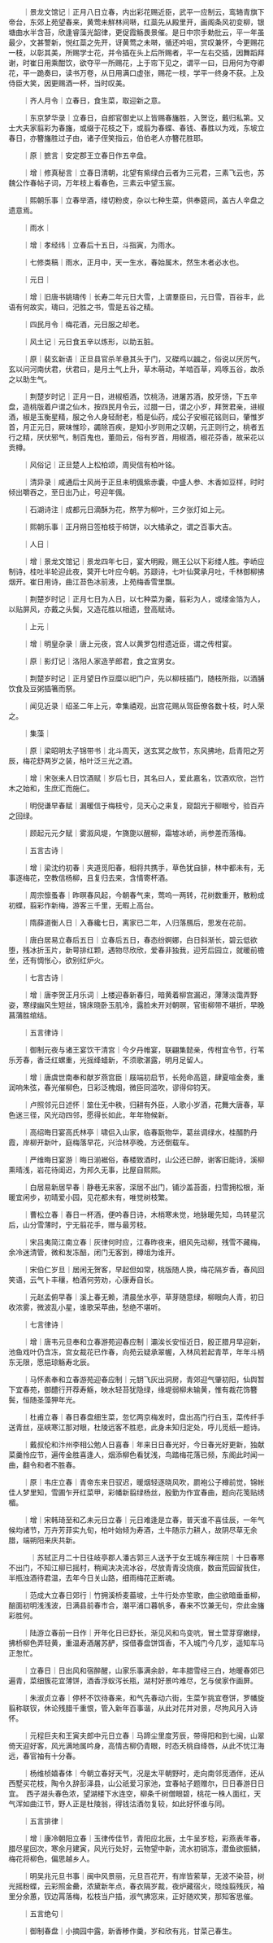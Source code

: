 <!-- { "loadSidebar": true } -->
　　｜景龙文馆记｜正月八日立春，内出彩花赐近臣，武平一应制云，鸾辂青旗下帝台，东郊上苑望春来，黄莺未觧林间啭，红蘂先从殿里开，画阁条风初变柳，银塘曲水半含苔，欣逢睿藻光韶律，更促霞觞畏景催。是日中宗手勅批云，平一年虽最少，文甚警新，悦红蘂之先开，讶黄莺之未啭，循还吟咀，赏叹兼怀，今更赐花一枝，以彰其美，所赐学士花，并令插在头上后所赐者，平一左右交插，因舞蹈拜谢，时崔日用乘酣饮，欲夺平一所赐花，上于帘下见之，谓平一曰，日用何为夺卿花，平一跪奏曰，读书万卷，从日用满口虚张，赐花一枝，学平一终身不获。上及侍臣大笑，因更赐酒一杯，当时叹美。

　　｜齐人月令｜立春日，食生菜，取迎新之意。

　　｜东京梦华录｜立春日，自郎官御史以上皆赐春旛胜，入贺讫，戴归私第。又士大夫家翦彩为春旛，或缀于花枝之下，或翦为春蝶、春钱、春胜以为戏，东坡立春日，亦簪旛胜过子由，诸子侄笑指云，伯伯老人亦簪花胜耶。

　　｜原｜摭言｜安定郡王立春日作五辛盘。

　　｜增｜修真秘言｜立春日清朝，北望有紫绿白云者为三元君，三素飞云也，苏魏公作春帖子词，万年枝上看春色，三素云中望玉宸。

　　｜熙朝乐事｜立春举酒，缕切粉皮，杂以七种生菜，供奉筵间，盖古人辛盘之遗意焉。

　　｜雨水｜

　　｜增｜孝经纬｜立春后十五日，斗指寅，为雨水。

　　｜七修类稿｜雨水，正月中，天一生水，春始属木，然生木者必水也。

　　｜元日｜

　　｜增｜旧唐书姚璹传｜长寿二年元日大雪，上谓羣臣曰，元日雪，百谷丰，此语有何故实，璹曰，汜胜之书，雪是五谷之精。

　　｜四民月令｜梅花酒，元日服之却老。

　　｜风土记｜元日食五辛以炼形，以助五脏。

　　｜原｜裴玄新语｜正旦县官杀羊悬其头于门，又磔鸡以疈之，俗说以厌厉气，玄以问河南伏君，伏君曰，是月土气上升，草木萌动，羊啮百草，鸡啄五谷，故杀之以助生气。

　　｜荆楚岁时记｜正月一日，进椒栢酒，饮桃汤，进屠苏酒，胶牙饧，下五辛盘，造桃版着户谓之仙木，按四民月令云，过腊一日，谓之小岁，拜贺君亲，进椒酒，椒是玉衡星精，服之令人身轻耐老，栢是仙药，成公子安椒花铭则曰，肇惟岁首，月正元日，厥味惟珍，蠲除百疾，是知小岁则用之汉朝，元正则行之，桃者五行之精，厌伏邪气，制百鬼也，董勋云，俗有岁首，用椒酒，椒花芬香，故采花以贡樽。

　　｜风俗记｜正旦楚人上松柏颂，周臾信有柏叶铭。

　　｜清异录｜咸通后士风尚于正旦未明偑紫赤囊，中盛人参、木香如豆样，时时倾出嚼吞之，至日出乃止，号迎年偑。

　　｜石湖诗注｜成都元日滴酥为花，熬芋为柳叶，三夕张灯如上元。

　　｜熙朝乐事｜正月朔日签柏枝于柿饼，以大橘承之，谓之百事大吉。

　　｜人日｜

　　｜增｜景龙文馆记｜景龙四年七日，宴大明殿，赐王公以下彩缕人胜。李峤应制诗，桂吐半轮迎此夜，蓂开七叶应今朝。苏颋诗，七叶仙蓂承月吐，千林御柳拂烟开。崔日用诗，曲江苔色冰前液，上苑梅香雪里飘。

　　｜荆楚岁时记｜正月七日为人日，以七种菜为羹，翦彩为人，或缕金箔为人，以贴屏风，亦戴之头鬓，又造花胜以相遗，登高赋诗。

　　｜上元｜

　　｜增｜明皇杂录｜唐上元夜，宫人以黄罗包柑遗近臣，谓之传柑宴。

　　｜原｜影灯记｜洛阳人家造芋郎君，食之宜男女。

　　｜荆楚岁时记｜正月望日作豆糜以祀门户，先以柳枝插门，随枝所指，以酒脯饮食及豆粥插箸而祭。

　　｜闻见近录｜绍圣二年上元，幸集禧观，出宫花赐从驾臣僚各数十枝，时人荣之。

　　｜集藻｜

　　｜原｜梁昭明太子锦带书｜北斗周天，送玄冥之故节，东风拂地，启青阳之芳辰，梅花舒两岁之装，柏叶泛三光之酒。

　　｜增｜宋张耒人日饮酒赋｜岁后七日，其名曰人，爱此嘉名，饮酒欢欣，岂竹木之始和，生庶汇而施仁。

　　｜明倪谦早春赋｜漏暖信于梅枝兮，见天心之来复，窥韶光于柳眼兮，验百卉之回绿。

　　｜顾起元元夕赋｜雾溆风堤，乍旖旎以醒柳，霜墟冰峤，尚参差而落梅。

　　｜五言古诗｜

　　｜增｜梁沈约初春｜夹道觅阳春，相将共携手，草色犹自腓，林中都未有，无事逐梅花，空教信杨柳，且复归去来，含情寄杯酒。

　　｜周宗懔蚤春｜昨暝春风起，今朝春气来，莺呜一两转，花树数重开，散粉成初蝶，翦彩作新梅，游客三千里，无暇上高台。

　　｜隋薛道衡人日｜入春纔七日，离家已二年，人归落鴈后，思发在花前。

　　｜唐白居易立春后五日｜立春后五日，春态纷婀娜，白日斜渐长，碧云低欲堕，残冰折玉片，新萼排红颗，遇物尽欣欣，爱春非独我，迎芳后园立，就暖前檐坐，还有惆怅心，欲别红炉火。

　　｜七言古诗｜

　　｜增｜唐李贺正月乐词｜上楼迎春新春归，暗黄着柳宫漏迟，薄薄淡霭弄野姿，寒绿幽风生短丝，锦床晓卧玉肌冷，露脸未开对朝暝，官街柳带不堪折，早晚菖蒲胜绾结。

　　｜五言律诗｜

　　｜御制元夜与诸王宴饮干清宫｜今夕丹帷宴，联翩集懿亲，传柑宜令节，行苇乐芳春，香泛红螺重，光摇绛蜡新，不须歌湛露，明月足留人。

　　｜增｜唐虞世南奉和献岁燕宫臣｜屐端初启节，长苑命高筵，肆夏喧金奏，重润响朱弦，春光催柳色，日彩泛槐烟，微臣同滥吹，谬得仰钧天。

　　｜卢照邻元日述怀｜筮仕无中秩，归耕有外臣，人歌小岁酒，花舞大唐春，草色迷三径，风光动四邻，愿得长如此，年年物候新。

　　｜高绍晦日宴高氏林亭｜啸侣入山家，临春翫物华，葛丝调绿水，桂醑酌丹霞，岸柳开新叶，庭梅落早花，兴洽林亭晚，方还倒载车。

　　｜严维晦日宴游｜晦日湔裾俗，春楼致酒时，山公还已醉，谢客旧能诗，溪柳熏晴浅，岩花待闺迟，为邦久无事，比屋自熙熙。

　　｜白居易新居早春｜静巷无来客，深居不出门，铺沙盖苔面，扫雪拥松根，渐暖宜闲步，初晴爱小园，见花都未有，唯觉树枝繁。

　　｜曹松立春｜春日一杯酒，便吟春日诗，木梢寒未觉，地脉暖先知，鸟转星沉后，山分雪薄时，宁无翦花手，赠与最芳枝。

　　｜宋吕夷简江南立春｜灰律何时应，江春昨夜来，细风先动柳，残雪不藏梅，余冷迷清管，微和发冻醅，闭门无客到，樽俎为谁开。

　　｜宋伯仁岁旦｜居闲无贺客，早起但如常，桃版随人换，梅花隔岁香，春风回笑语，云气卜丰穰，柏酒何劳劝，心康寿自长。

　　｜元赵孟俯早春｜溪上春无赖，清晨坐水亭，草芽随意绿，柳眼向人青，初日收浓雾，微波乱小星，谁歌采苹曲，愁绝不堪听。

　　｜七言律诗｜

　　｜增｜唐韦元旦奉和立春游苑迎春应制｜灞涘长安恒近日，殷正腊月早迎新，池鱼戏叶仍含冻，宫女裁花已作春，向苑云疑承翠幄，入林风若起青苹，年年斗柄东无限，愿挹琼觞寿北辰。

　　｜马怀素奉和立春游苑迎春应制｜元钥飞灰出洞房，青郊迎气肇初阳，仙舆暂下宜春苑，御醴行开荐寿觞，映水轻苔犹隐绿，缘堤弱柳未输黄，惟有裁花饰簪鬓，恒随圣藻狎年光。

　　｜杜甫立春｜春日春盘细生菜，忽忆两京梅发时，盘出高门行白玉，菜传纤手送青丝，巫峡寒江那对眼，杜陵远客不胜悲，此身未知归定处，呼儿觅纸一题诗。

　　｜戴叔伦和汴州李相公勉人日喜春｜年来日日春光好，今日春光好更新，独献菜羹怜应节，遍传金胜喜逢人，烟添柳色看犹浅，鸟踏梅花落已频，东阁此时闻一曲，翻令和者不胜春。

　　｜原｜韦庄立春｜青帝东来日驭迟，暖烟轻逐晓风吹，罽袍公子樽前觉，锦帐佳人梦里知，雪圃乍开红菜甲，彩幡新翦绿杨丝，殷勤为作宜春曲，题向花笺贴绣楣。

　　｜增｜宋韩琦至和乙未元日立春｜元日难逢是立春，普天谁不喜佳辰，一年气候均诸节，万卉芳菲实九旬，柏叶始倾为寿酒，土牛随示力耕人，故阴尽草无余腊，端朔阳来庆共新。

　　　｜苏轼正月二十日往岐亭郡人潘古郭三人送予于女王城东禅庄院｜十日春寒不出门，不知江柳已摇村，稍闻决决流冰谷，尽放青青没烧痕，数亩荒园留我住，半瓶浊酒待君温，去年今日关山路，细雨梅花正断魂。

　　｜范成大立春日郊行｜竹拥溪桥麦葢坡，土牛行处亦笙歌，曲尘欲暗垂垂柳，醅面初明浅浅波，日满县前春市合，潮平浦口暮帆多，春来不饮兼无句，奈此金旛彩胜何。

　　｜陆游立春前一日作｜开年化日已舒长，渐见风和鸟变吭，冒土萱芽穿嫩绿，拂桥柳色弄轻黄，重温寿酒屠苏酽，探借春盘饼饵香，不入城门今几岁，遥知车马正怱忙。

　　｜立春日｜日出风和宿醉醒，山家乐事满余龄，年丰腊雪经三白，地暖春郊已遍青，菜细簇花宜薄饼，酒香浮蚁泻长瓶，湖村好景吟难尽，乞与侯家作画屏。

　　｜朱淑贞立春｜停杯不饮待春来，和气先春动六街，生菜乍挑宜卷饼，罗幡旋翦称联钗，休论残腊千重恨，管入新年百事谐，从此对花并对景，尽拘风月入诗怀。

　　｜元程巨夫和王寅夫郎中元日立春｜马蹄尘里度芳辰，带得阳和到七闽，山翠倚天迎好客，风光满地属吟身，高情古柳仍青眼，时态夭桃自绛唇，从此不忧江海远，春官袖有十分春。

　　｜杨维桢嬉春体｜今朝立春好天气，况是太平朝野时，走向南邻觅酒伴，还从西墅买花枝，陶令久辞彭泽县，山公祇爱习家池，宜春帖子题赠尔，日日春游日日宜。　西子湖头春色浓，望湖楼下水连空，柳条千树僧眼碧，桃花一株人面红，天气浑如曲江节，野人正是杜陵翁，得钱沽酒勿复较，如此好怀谁与同。

　　｜五言排律｜

　　｜增｜康冷朝阳立春｜玉律传佳节，青阳应北辰，土牛呈岁稔，彩燕表年春，腊尽星回次，寒余月建寅，风光行处好，云物望中新，流水初销冻，潜鱼欲振鳞，梅花将柳色，偏思越乡人。

　　｜明吴兆元旦书事｜闽中风景丽，元旦百花开，有岸皆萦草，无波不染苔，树光摇粉蝶，云彩照金罍，浓黛新年点，春衣隔岁裁，夜炉藏宿火，晓烛翦残灰，袖里分余蕙，钗边罥落梅，松枝当户插，淑气拂窓来，正好随欢笑，那知客思催。

　　｜五言绝句｜

　　｜御制春盘｜小摘园中露，新香糁作羹，岁和欣有兆，甘菜己春生。

